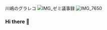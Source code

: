 川嶋のグラレコ
![IMG_ゼミ議事録](https://user-images.githubusercontent.com/62421184/88265707-f01baf00-cd08-11ea-9803-43336e91f60d.JPG)
![IMG_7650](https://user-images.githubusercontent.com/62421184/88265736-f9a51700-cd08-11ea-955a-0365e4174d5b.jpg)

### Hi there 👋

<!--
**Ayaka0324/Ayaka0324** is a ✨ _special_ ✨ repository because its `README.md` (this file) appears on your GitHub profile.

Here are some ideas to get you started:

- 🔭 I’m currently working on ...
- 🌱 I’m currently learning ...
- 👯 I’m looking to collaborate on ...
- 🤔 I’m looking for help with ...
- 💬 Ask me about ...
- 📫 How to reach me: ...
- 😄 Pronouns: ...
- ⚡ Fun fact: ...
-->
